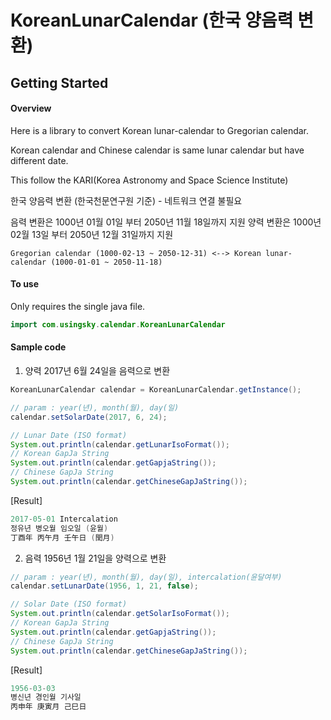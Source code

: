 # KoreanLunarCalendar (한국 양음력 변환)
## Getting Started

#### Overview
Here is a library to convert Korean lunar-calendar to Gregorian calendar.

Korean calendar and Chinese calendar is same lunar calendar but have different date.

This follow the KARI(Korea Astronomy and Space Science Institute)

한국 양음력 변환 (한국천문연구원 기준) - 네트워크 연결 불필요

음력 변환은 1000년 01월 01일 부터 2050년 11월 18일까지 지원
양력 변환은 1000년 02월 13일 부터 2050년 12월 31일까지 지원

````
Gregorian calendar (1000-02-13 ~ 2050-12-31) <--> Korean lunar-calendar (1000-01-01 ~ 2050-11-18)
````

#### To use
Only requires the single java file.

```java
import com.usingsky.calendar.KoreanLunarCalendar
```

#### Sample code
1. 양력 2017년 6월 24일을 음력으로 변환
```java
KoreanLunarCalendar calendar = KoreanLunarCalendar.getInstance();

// param : year(년), month(월), day(일)
calendar.setSolarDate(2017, 6, 24);

// Lunar Date (ISO format)
System.out.println(calendar.getLunarIsoFormat());
// Korean GapJa String
System.out.println(calendar.getGapjaString());
// Chinese GapJa String
System.out.println(calendar.getChineseGapJaString());
```

[Result]
```java
2017-05-01 Intercalation
정유년 병오월 임오일 (윤월)
丁酉年 丙午月 壬午日 (閏月)
```

2. 음력 1956년 1월 21일을 양력으로 변환
```java
// param : year(년), month(월), day(일), intercalation(윤달여부)
calendar.setLunarDate(1956, 1, 21, false);

// Solar Date (ISO format)
System.out.println(calendar.getSolarIsoFormat());
// Korean GapJa String
System.out.println(calendar.getGapjaString());
// Chinese GapJa String
System.out.println(calendar.getChineseGapJaString());
```

[Result]
```java
1956-03-03
병신년 경인월 기사일
丙申年 庚寅月 己巳日
```
